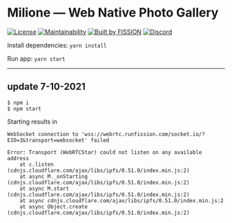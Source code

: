 # Milione — Web Native Photo Gallery

[![License](https://img.shields.io/badge/License-Apache%202.0-blue.svg)](https://github.com/fission-suite/blob/master/LICENSE)
[![Maintainability](https://api.codeclimate.com/v1/badges/c74db4c1b6013145068f/maintainability)](https://codeclimate.com/github/fission-suite/ipfs-photo-gallery/maintainability)
[![Built by FISSION](https://img.shields.io/badge/⌘-Built_by_FISSION-purple.svg)](https://fission.codes)
[![Discord](https://img.shields.io/discord/478735028319158273.svg)](https://discord.gg/zAQBDEq)


Install dependencies:
`yarn install`

Run app:
`yarn start`

---------------------------------

## update 7-10-2021

```
$ npm i
$ npm start
```

Starting results in

```
WebSocket connection to 'wss://webrtc.runfission.com/socket.io/?EIO=3&transport=websocket' failed
```

```
Error: Transport (WebRTCStar) could not listen on any available address
    at c.listen (cdnjs.cloudflare.com/ajax/libs/ipfs/0.51.0/index.min.js:2)
    at async M._onStarting (cdnjs.cloudflare.com/ajax/libs/ipfs/0.51.0/index.min.js:2)
    at async M.start (cdnjs.cloudflare.com/ajax/libs/ipfs/0.51.0/index.min.js:2)
    at async cdnjs.cloudflare.com/ajax/libs/ipfs/0.51.0/index.min.js:2
    at async Object.create (cdnjs.cloudflare.com/ajax/libs/ipfs/0.51.0/index.min.js:2)
```



